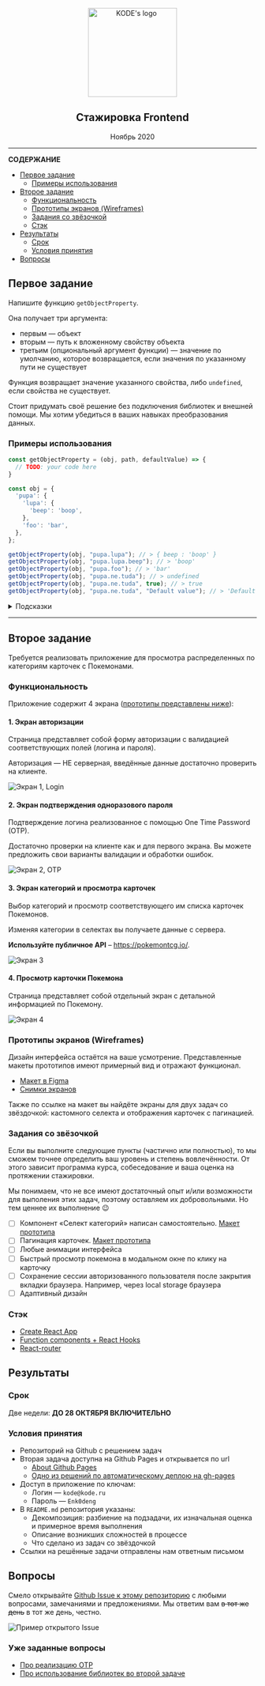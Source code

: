 <p align="center">

  <a href="https://kode.ru/">
    <img src="images/kode-logo.png" alt="KODE's logo" width="180">
  </a>

  <h2 align="center">Стажировка
  Frontend</h2>

  <p>
    <p align="center">Ноябрь 2020</p>
  </p>
</p>

---
**СОДЕРЖАНИЕ**

- [Первое задание](#первое-задание)
  - [Примеры использования](#примеры-использования)
- [Второе задание](#второе-задание)
  - [Функциональность](#функциональность)
  - [Прототипы экранов (Wireframes)](#прототипы-экранов-wireframes)
  - [Задания со звёзочкой](#задания-со-звёзочкой)
  - [Стэк](#стэк)
- [Результаты](#результаты)
  - [Срок](#срок)
  - [Условия принятия](#условия-принятия)
- [Вопросы](#вопросы)

## Первое задание

Напишите функцию `getObjectProperty`.

Она получает три аргумента:
  - первым — объект
  - вторым — путь к вложенному свойству объекта
  - третьим (опциональный аргумент функции) — значение по умолчанию, которое возвращается, если значения по указанному пути не существует

Функция возвращает значение указанного свойства, либо `undefined`, если свойства не существует.

Стоит придумать своё решение без подключения библиотек и внешней помощи. Мы хотим убедиться в ваших навыках преобразования данных.

### Примеры использования

```js
const getObjectProperty = (obj, path, defaultValue) => {
  // TODO: your code here
}

const obj = {
  'pupa': {
    'lupa': {
      'beep': 'boop',
    },
    'foo': 'bar',
  },
};

getObjectProperty(obj, "pupa.lupa"); // > { beep : 'boop' }
getObjectProperty(obj, "pupa.lupa.beep"); // > 'boop'
getObjectProperty(obj, "pupa.foo"); // > 'bar'
getObjectProperty(obj, "pupa.ne.tuda"); // > undefined
getObjectProperty(obj, "pupa.ne.tuda", true); // > true
getObjectProperty(obj, "pupa.ne.tuda", "Default value"); // > 'Default value'
```

<details>
  <summary>Подсказки</summary>
  
  Пффф, смелее! Здесь вы справитесь и без нас 🙌

</details>

---

## Второе задание

Требуется реализовать приложение для просмотра распределенных по категориям карточек с Покемонами.

### Функциональность

Приложение содержит 4 экрана ([прототипы представлены ниже](#прототипы-экранов-wireframes)): 

#### 1. Экран авторизации

Страница представляет собой форму авторизации с валидацией соответствующих полей (логина и пароля).
   
Авторизация — НЕ серверная, введённые данные достаточно проверить на клиенте. 

![Экран 1, Login](./images/frame-1.png?raw=true "Экран 1")

#### 2. Экран подтверждения одноразового пароля

Подтверждение логина реализованное с помощью One Time Password (OTP).
   
Достаточно проверки на клиенте как и для первого экрана. Вы можете предложить свои варианты валидации и обработки ошибок.

![Экран 2, OTP](./images/frame-2.png?raw=true "Экран 2")

#### 3. Экран категорий и просмотра карточек

Выбор категорий и просмотр соответствующего им списка карточек Покемонов.

Изменяя категории в селектах вы получаете данные с сервера.
   
**Используйте публичное API** – https://pokemontcg.io/.

![Экран 3](./images/frame-3.png?raw=true "Экран 3")
   
#### 4. Просмотр карточки Покемона

Страница представляет собой отдельный экран с детальной информацией по Покемону.

![Экран 4](./images/frame-4.png?raw=true "Экран 4")

### Прототипы экранов (Wireframes)

Дизайн интерфейса остаётся на ваше усмотрение. Представленные макеты прототипов имеют примерный вид и отражают функционал.

- [Макет в Figma](https://www.figma.com/file/dkQb8Bl61Mm91eBCLdd2nW/%D0%A2%D0%B5%D1%81%D1%82%D0%BE%D0%B2%D0%BE%D0%B5-%D0%B7%D0%B0%D0%B4%D0%B0%D0%BD%D0%B8%D0%B5-Pokemons-v2?node-id=0%3A1)
- [Снимки экранов](./images)

Также по ссылке на макет вы найдёте экраны для двух задач со звёздочкой: кастомного селекта и отображения карточек с пагинацией.

### Задания со звёзочкой

Если вы выполните следующие пункты (частично или полностью), то мы сможем точнее определить ваш уровень и степень вовлечённости. От этого зависит программа курса, собеседование и ваша оценка на протяжении стажировки.

Мы понимаем, что не все имеют достаточный опыт и/или возможности для выполения этих задач, поэтому оставляем их добровольными. Но тем ценнее их выполнение 😉

- [ ] Компонент «Селект категорий» написан самостоятельно. [Макет прототипа](https://www.figma.com/file/dkQb8Bl61Mm91eBCLdd2nW/%D0%A2%D0%B5%D1%81%D1%82%D0%BE%D0%B2%D0%BE%D0%B5-%D0%B7%D0%B0%D0%B4%D0%B0%D0%BD%D0%B8%D0%B5-Pokemons-v2?node-id=6%3A5)
- [ ] Пагинация карточек. [Макет прототипа](https://www.figma.com/file/dkQb8Bl61Mm91eBCLdd2nW/%D0%A2%D0%B5%D1%81%D1%82%D0%BE%D0%B2%D0%BE%D0%B5-%D0%B7%D0%B0%D0%B4%D0%B0%D0%BD%D0%B8%D0%B5-Pokemons-v2?node-id=1%3A103)
- [ ] Любые анимации интерфейса
- [ ] Быстрый просмотр покемона в модальном окне по клику на карточку
- [ ] Сохранение сессии авторизованного пользователя после закрытия вкладки браузера. Например, через local storage браузера
- [ ] Адаптивный дизайн

### Стэк

- [Create React App](https://create-react-app.dev/)
- [Function components + React Hooks](https://reactjs.org/docs/hooks-state.html#hooks-and-function-components)
- [React-router](https://reactrouter.com/web/api/Route/render-func)

## Результаты

### Срок

Две недели: **ДО 28 ОКТЯБРЯ ВКЛЮЧИТЕЛЬНО**

### Условия принятия

- Репозиторий на Github с решением задач
- Вторая задача доступна на Github Pages и открывается по url
  - [About Github Pages](https://www.figma.com/file/dkQb8Bl61Mm91eBCLdd2nW/%D0%A2%D0%B5%D1%81%D1%82%D0%BE%D0%B2%D0%BE%D0%B5-%D0%B7%D0%B0%D0%B4%D0%B0%D0%BD%D0%B8%D0%B5-Pokemons-v2?node-id=1%3A103)
  - [Одно из решений по автоматическому деплою на gh-pages](https://github.com/tschaub/gh-pages)
- Доступ в приложение по ключам:
  - Логин — `kode@kode.ru`
  - Пароль — `Enk0deng`
- В `README.md` репозитория указаны:
  - Декомпозиция: разбиение на подзадачи, их изначальная оценка и примерное время выполнения
  - Описание возникших сложностей в процессе
  - Что сделано из задач со звёздочкой
- Ссылки на решённые задачи отправлены нам ответным письмом

## Вопросы

Смело открывайте [Github Issue к этому репозиторию](https://github.com/martyns0n/kode-internship-test-task/issues) с любыми вопросами, замечаниями и предложениями. Мы ответим вам ~~в тот же день~~ в тот же день, честно.

![Пример открытого Issue](./images/issue-example.png)

### Уже заданные вопросы

- [Про реализацию OTP](https://github.com/martyns0n/kode-internship-test-task/issues/2)
- [Про использование библиотек во второй задаче](https://github.com/martyns0n/kode-internship-test-task/issues/4)
